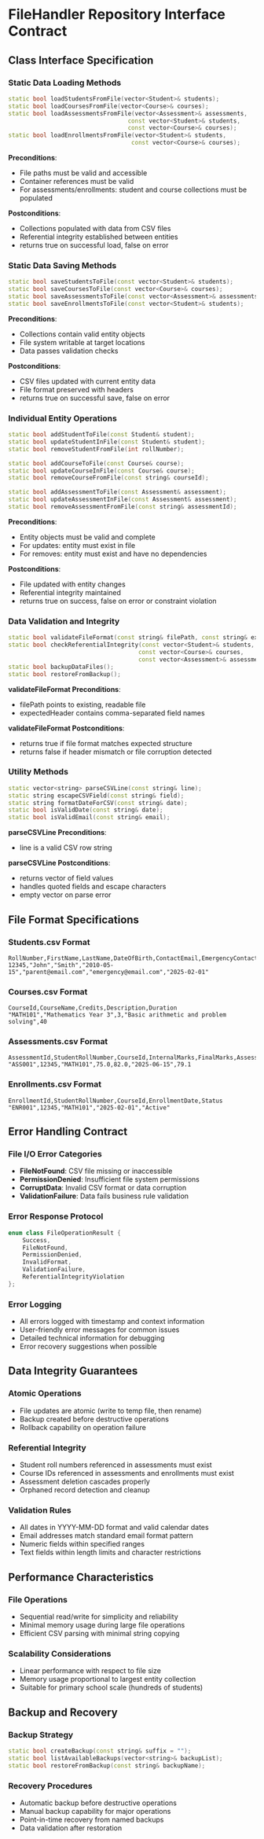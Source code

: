 # FileHandler Repository Interface Contract

## Class Interface Specification

### Static Data Loading Methods
```cpp
static bool loadStudentsFromFile(vector<Student>& students);
static bool loadCoursesFromFile(vector<Course>& courses);
static bool loadAssessmentsFromFile(vector<Assessment>& assessments, 
                                  const vector<Student>& students,
                                  const vector<Course>& courses);
static bool loadEnrollmentsFromFile(vector<Student>& students, 
                                   const vector<Course>& courses);
```

**Preconditions**:
- File paths must be valid and accessible
- Container references must be valid
- For assessments/enrollments: student and course collections must be populated

**Postconditions**:
- Collections populated with data from CSV files
- Referential integrity established between entities
- returns true on successful load, false on error

### Static Data Saving Methods
```cpp
static bool saveStudentsToFile(const vector<Student>& students);
static bool saveCoursesToFile(const vector<Course>& courses);
static bool saveAssessmentsToFile(const vector<Assessment>& assessments);
static bool saveEnrollmentsToFile(const vector<Student>& students);
```

**Preconditions**:
- Collections contain valid entity objects
- File system writable at target locations
- Data passes validation checks

**Postconditions**:
- CSV files updated with current entity data
- File format preserved with headers
- returns true on successful save, false on error

### Individual Entity Operations
```cpp
static bool addStudentToFile(const Student& student);
static bool updateStudentInFile(const Student& student);
static bool removeStudentFromFile(int rollNumber);

static bool addCourseToFile(const Course& course);
static bool updateCourseInFile(const Course& course);
static bool removeCourseFromFile(const string& courseId);

static bool addAssessmentToFile(const Assessment& assessment);
static bool updateAssessmentInFile(const Assessment& assessment);
static bool removeAssessmentFromFile(const string& assessmentId);
```

**Preconditions**:
- Entity objects must be valid and complete
- For updates: entity must exist in file
- For removes: entity must exist and have no dependencies

**Postconditions**:
- File updated with entity changes
- Referential integrity maintained
- returns true on success, false on error or constraint violation

### Data Validation and Integrity
```cpp
static bool validateFileFormat(const string& filePath, const string& expectedHeader);
static bool checkReferentialIntegrity(const vector<Student>& students,
                                     const vector<Course>& courses,
                                     const vector<Assessment>& assessments);
static bool backupDataFiles();
static bool restoreFromBackup();
```

**validateFileFormat Preconditions**:
- filePath points to existing, readable file
- expectedHeader contains comma-separated field names

**validateFileFormat Postconditions**:
- returns true if file format matches expected structure
- returns false if header mismatch or file corruption detected

### Utility Methods
```cpp
static vector<string> parseCSVLine(const string& line);
static string escapeCSVField(const string& field);
static string formatDateForCSV(const string& date);
static bool isValidDate(const string& date);
static bool isValidEmail(const string& email);
```

**parseCSVLine Preconditions**:
- line is a valid CSV row string

**parseCSVLine Postconditions**:
- returns vector of field values
- handles quoted fields and escape characters
- empty vector on parse error

## File Format Specifications

### Students.csv Format
```
RollNumber,FirstName,LastName,DateOfBirth,ContactEmail,EmergencyContact,EnrollmentDate
12345,"John","Smith","2010-05-15","parent@email.com","emergency@email.com","2025-02-01"
```

### Courses.csv Format
```
CourseId,CourseName,Credits,Description,Duration
"MATH101","Mathematics Year 3",3,"Basic arithmetic and problem solving",40
```

### Assessments.csv Format
```
AssessmentId,StudentRollNumber,CourseId,InternalMarks,FinalMarks,AssessmentDate,CalculatedGrade
"ASS001",12345,"MATH101",75.0,82.0,"2025-06-15",79.1
```

### Enrollments.csv Format
```
EnrollmentId,StudentRollNumber,CourseId,EnrollmentDate,Status
"ENR001",12345,"MATH101","2025-02-01","Active"
```

## Error Handling Contract

### File I/O Error Categories
- **FileNotFound**: CSV file missing or inaccessible
- **PermissionDenied**: Insufficient file system permissions
- **CorruptData**: Invalid CSV format or data corruption
- **ValidationFailure**: Data fails business rule validation

### Error Response Protocol
```cpp
enum class FileOperationResult {
    Success,
    FileNotFound,
    PermissionDenied,
    InvalidFormat,
    ValidationFailure,
    ReferentialIntegrityViolation
};
```

### Error Logging
- All errors logged with timestamp and context information
- User-friendly error messages for common issues
- Detailed technical information for debugging
- Error recovery suggestions when possible

## Data Integrity Guarantees

### Atomic Operations
- File updates are atomic (write to temp file, then rename)
- Backup created before destructive operations
- Rollback capability on operation failure

### Referential Integrity
- Student roll numbers referenced in assessments must exist
- Course IDs referenced in assessments and enrollments must exist
- Assessment deletion cascades properly
- Orphaned record detection and cleanup

### Validation Rules
- All dates in YYYY-MM-DD format and valid calendar dates
- Email addresses match standard email format pattern
- Numeric fields within specified ranges
- Text fields within length limits and character restrictions

## Performance Characteristics

### File Operations
- Sequential read/write for simplicity and reliability
- Minimal memory usage during large file operations
- Efficient CSV parsing with minimal string copying

### Scalability Considerations
- Linear performance with respect to file size
- Memory usage proportional to largest entity collection
- Suitable for primary school scale (hundreds of students)

## Backup and Recovery

### Backup Strategy
```cpp
static bool createBackup(const string& suffix = "");
static bool listAvailableBackups(vector<string>& backupList);
static bool restoreFromBackup(const string& backupName);
```

### Recovery Procedures
- Automatic backup before destructive operations
- Manual backup capability for major operations
- Point-in-time recovery from named backups
- Data validation after restoration
